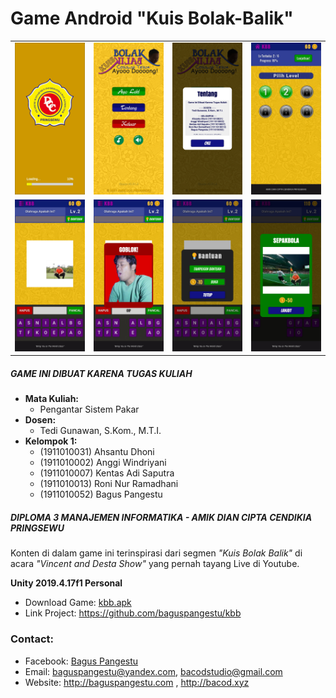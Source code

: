 # Game Android "Kuis Bolak-Balik"

<table>
  <tr>
    <td><img src="https://github.com/baguspangestu/kbb/raw/main/1.jpg"  alt="1"></td>
    <td><img src="https://github.com/baguspangestu/kbb/raw/main/2.jpg"  alt="2"></td>
    <td><img src="https://github.com/baguspangestu/kbb/raw/main/3.jpg"  alt="3"></td>
    <td><img src="https://github.com/baguspangestu/kbb/raw/main/4.jpg"  alt="4"></td>
  </tr>
  <tr>
    <td><img src="https://github.com/baguspangestu/kbb/raw/main/5.jpg"  alt="5"></td>
    <td><img src="https://github.com/baguspangestu/kbb/raw/main/6.jpg"  alt="6"></td>
    <td><img src="https://github.com/baguspangestu/kbb/raw/main/7.jpg"  alt="7"></td>
    <td><img src="https://github.com/baguspangestu/kbb/raw/main/8.jpg"  alt="8"></td>
  </tr>
</table>

##### GAME INI DIBUAT KARENA TUGAS KULIAH

- **Mata Kuliah:**
  - Pengantar Sistem Pakar
- **Dosen:**
  - Tedi Gunawan, S.Kom., M.T.I.
- **Kelompok 1:**
  - (1911010031) Ahsantu Dhoni
  - (1911010002) Anggi Windriyani
  - (1911010007) Kentas Adi Saputra
  - (1911010013) Roni Nur Ramadhani
  - (1911010052) Bagus Pangestu

##### DIPLOMA 3 MANAJEMEN INFORMATIKA - AMIK DIAN CIPTA CENDIKIA PRINGSEWU

Konten di dalam game ini terinspirasi dari segmen _"Kuis Bolak Balik"_ di acara _"Vincent and Desta Show"_ yang pernah tayang Live di Youtube.

**Unity 2019.4.17f1 Personal**

- Download Game: [kbb.apk](https://github.com/baguspangestu/kbb/raw/main/kbb.apk)
- Link Project: https://github.com/baguspangestu/kbb

### Contact:

- Facebook: [Bagus Pangestu](https://fb.com/baguspangestucom)
- Email: baguspangestu@yandex.com, bacodstudio@gmail.com
- Website: http://baguspangestu.com , http://bacod.xyz
